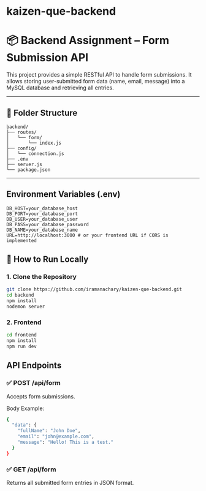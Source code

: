 # kaizen-que-backend


# 📦 Backend Assignment – Form Submission API

This project provides a simple RESTful API to handle form submissions. It allows storing user-submitted form data (name, email, message) into a MySQL database and retrieving all entries.

---

## 📁 Folder Structure

```
backend/
├── routes/
│   └── form/
│       └── index.js
├── config/
│   └── connection.js
├── .env
├── server.js
└── package.json
```

---

##  Environment Variables (.env) 
```
DB_HOST=your_database_host
DB_PORT=your_database_port
DB_USER=your_database_user
DB_PASS=your_database_password
DB_NAME=your_database_name
URL=http://localhost:3000 # or your frontend URL if CORS is implemented
```

## 🚀 How to Run Locally

### 1. Clone the Repository

```bash
git clone https://github.com/iramanachary/kaizen-que-backend.git
cd backend
npm install
nodemon server 

```

### 2. Frontend

```bash
cd frontend
npm install
npm run dev
```


 ##  API Endpoints
### ✅ POST /api/form
 Accepts form submissions.

Body Example:

```bash
{
  "data": {
    "fullName": "John Doe",
    "email": "john@example.com",
    "message": "Hello! This is a test."
  }
}

```

### ✅ GET /api/form
 Returns all submitted form entries in JSON format.
